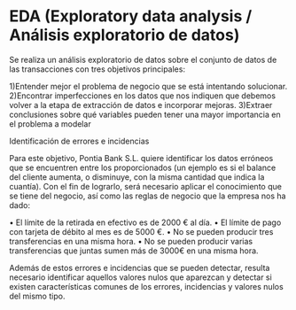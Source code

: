 # EDA (Exploratory data analysis /  Análisis exploratorio de datos)

Se realiza un análisis exploratorio de datos sobre el conjunto de datos de las transacciones con tres objetivos principales:

1)Entender mejor el problema de negocio que se está intentando solucionar.
2)Encontrar imperfecciones en los datos que nos indiquen que debemos volver a la etapa de extracción de datos e incorporar mejoras.
3)Extraer conclusiones sobre qué variables pueden tener una mayor importancia en el problema a modelar


Identificación de errores e incidencias 

Para este objetivo, Pontia Bank S.L. quiere identificar los datos erróneos que se encuentren entre los proporcionados (un ejemplo es si el balance del cliente aumenta, o disminuye, con la misma cantidad que indica la cuantía). Con el fin de lograrlo, será necesario aplicar el conocimiento que se tiene del negocio, así como las reglas de negocio que la empresa nos ha dado:

• El límite de la retirada en efectivo es de 2000 € al día. 
• El límite de pago con tarjeta de débito al mes es de 5000 €. 
• No se pueden producir tres transferencias en una misma hora. 
• No se pueden producir varias transferencias que juntas sumen más de 3000€ en una misma hora. 

Además de estos errores e incidencias que se pueden detectar, resulta necesario identificar aquellos valores nulos que aparezcan y detectar si existen características comunes de los errores, incidencias y valores nulos del mismo tipo. 
